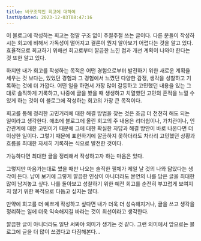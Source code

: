 ```yaml
---
title: 비구조적인 회고에 대하여
lastUpdated: 2023-12-03T08:47:16
---
```


이 블로그에 작성하는 회고는 정말 구조 없이 주절주절 쓰는 글이다. 다른 분들이 작성하시는 회고에 비해서 가독성이 떨어지고 결론이 뭔지 알아보기 어렵다는 것을 알고 있다. 효율적으로 회고하기 위해선 회고로부터 깔끔한 느낀 점과 개선 계획이 나와야 한다는 것 또한 알고 있다.



하지만 내가 회고를 작성하는 목적은 어떤 경험으로부터 발전하기 위한 새로운 계획을 세우는 것 보다는, 있었던 경험과 그 경험에서 느꼈던 다양한 감정, 생각을 성찰하고 기록하는 것에 더 가깝다. 어떤 일을 하면서 가장 많이 갈등하고 고민했던 내용을 있는 그대로 솔직하게 기록하고, 나중에 글을 봤을 때 생생하고 치열했던 고민의 흔적을 느낄 수 있게 하는 것이 이 블로그에 작성하는 회고의 가장 큰 목적이다.



회고를 통해 정리한 고민거리에 대한 해결 방법을 찾는 것은 조금 더 천천히 해도 되는 일이라고 생각한다. 애초에 블로그에 올린 회고의 주 내용은 리더쉽이나, 가치관이나, 인간관계에 대한 고민이기 때문에 그에 대한 확실한 자답과 해결 방안이 바로 나온다면 더 이상한 일이다. 그렇기 때문에 표현하기에 깔끔하지 못하더라도 차라리 고민했던 상황과 흐름을 최대한 자세히 기록하는 식으로 발전한 것이다.



가능하다면 최대한 글을 정리해서 작성하고자 하는 마음은 있다.



그렇지만 마음가는대로 썼을 때만 나오는 솔직한 필체가 제일 날 것의 나와 닮았다는 생각이 든다. 남이 보기에 그렇게 깔끔한 인상이 아니더라도 본연의 나를 담은 글을 최대한 많이 남겨놓고 싶다. 나를 돌아보고 성찰하기 위한 예전 회고를 순전히 부끄럽게 보여지지 않기 위한 목적으로 다듬고 싶지는 않다.



만약에 회고를 더 예쁘게 작성하고 싶다면 내가 더욱 더 성숙해지거나, 글을 쓰고 생각을 정리하는 일에 더욱 익숙해지길 바라는 것이 최선이라고 생각한다.

깔끔한 글이 아니더라도 일단 써봐야 의미가 생기는 것 같다. 그런 의미에서 앞으로는 블로그에 글을 더 많이 쓰겠다고 다짐해본다...